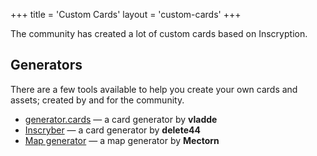+++
title = 'Custom Cards'
layout = 'custom-cards'
+++

The community has created a lot of custom cards based on Inscryption.

## Generators

There are a few tools available to help you create your own cards and assets; created by and for the community.

- [generator.cards](https://generator.cards) — a card generator by **vladde**
- [Inscryber](https://www.inscryber.delete44.com) — a card generator by **delete44**
- [Map generator](https://inscryptionmapgenerator.pythonanywhere.com) — a map generator by **Mectorn**
